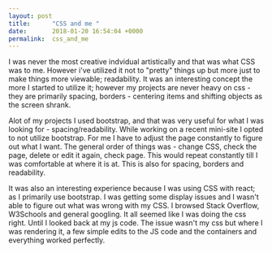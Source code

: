 ```yaml
---
layout: post
title:      "CSS and me "
date:       2018-01-20 16:54:04 +0000
permalink:  css_and_me
---
```



I was never the most creative indvidual artistically and that was what CSS was to me. However i've utilized it not to "pretty" things up but more just to make things more viewable; readability. It was an interesting concept the more I started to utilize it; however my projects are never heavy on css - they are primarily spacing, borders - centering items and shifting objects as the screen shrank. 

Alot of my projects I used bootstrap, and that was very useful for what I was looking for - spacing/readability. While working on a recent mini-site I opted to not utilize bootstrap. For me I have to adjust the page constantly to figure out what I want. The general order of things was - change CSS, check the page, delete or edit it again, check page. This would repeat constantly till I was comfortable at where it is at. This is also for spacing, borders and readability.

It was also an interesting experience because I was using CSS with react; as I primarily use bootstrap. I was getting some display issues and I wasn't able to figure out what was wrong with my CSS. I browsed Stack Overflow, W3Schools and general googling. It all seemed like I was doing the css right. Until I looked back at my js code. The issue wasn't my css but where I was rendering it, a few simple edits to the JS code and the containers and everything worked perfectly. 
